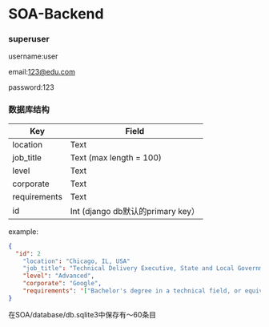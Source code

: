 # SOA-Backend

### superuser
username:user

email:123@edu.com

password:123

### 数据库结构

| Key          | Field                    |
| ------------ | ------------------------ |
| location     | Text                     |
| job_title    | Text (max length  = 100) |
| level        | Text                     |
| corporate    | Text                     |
| requirements | Text                     |
| id           | Int (django db默认的primary key） |

example:

```json
{
  "id": 2
	"location": "Chicago, IL, USA"
	"job_title": "Technical Delivery Executive, State and Local Government",
	"level": "Advanced",
	"corporate": "Google",
	"requirements": '["Bachelor's degree in a technical field, or equivalent practical experience.", "8 years of experience in program management.", "Successful candidates will be required to possess or obtain US Government Top Secret/Sensitive Compartmentalized Information (TS/SCI) security clearance, as this is an essential requirement for this role."]'
}
```

在SOA/database/db.sqlite3中保存有～60条目
